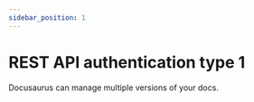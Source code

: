```yaml
---
sidebar_position: 1
---
```


# REST API authentication type 1

Docusaurus can manage multiple versions of your docs.